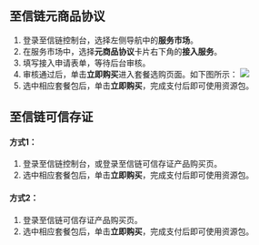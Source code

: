 
## 至信链元商品协议
1. 登录至信链控制台，选择左侧导航中的**服务市场**。
2. 在服务市场中，选择**元商品协议**卡片右下角的**接入服务**。
3. 填写接入申请表单，等待后台审核。
4. 审核通过后，单击**立即购买**进入套餐选购页面。如下图所示：
![](https://qcloudimg.tencent-cloud.cn/raw/4e9d6f3476a631c18c2c218af86d107c.png)
5. 选中相应套餐包后，单击**立即购买**，完成支付后即可使用资源包。

## 至信链可信存证
#### 方式1：
1. 登录至信链控制台，或登录至信链可信存证产品购买页。
2. 选中相应套餐包后，单击**立即购买**，完成支付后即可使用资源包。

#### 方式2：
1. 登录至信链可信存证产品购买页。
2. 选中相应套餐包后，单击**立即购买**，完成支付后即可使用资源包。
